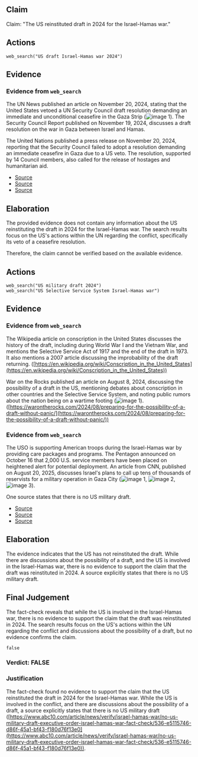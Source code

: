 ## Claim
Claim: "The US reinstituted draft in 2024 for the Israel-Hamas war."

## Actions
```
web_search("US draft Israel-Hamas war 2024")
```

## Evidence
### Evidence from `web_search`
The UN News published an article on November 20, 2024, stating that the United States vetoed a UN Security Council draft resolution demanding an immediate and unconditional ceasefire in the Gaza Strip (![image 1](media/0.jpg)). The Security Council Report published on November 19, 2024, discusses a draft resolution on the war in Gaza between Israel and Hamas.

The United Nations published a press release on November 20, 2024, reporting that the Security Council failed to adopt a resolution demanding an immediate ceasefire in Gaza due to a US veto. The resolution, supported by 14 Council members, also called for the release of hostages and humanitarian aid.

*   [Source](https://news.un.org/en/story/2024/11/1157216)
*   [Source](https://www.securitycouncilreport.org/whatsinblue/2024/11/vote-on-a-draft-resolution-on-the-war-in-gaza.php)
*   [Source](https://press.un.org/en/2024/sc15907.doc.htm)


## Elaboration
The provided evidence does not contain any information about the US reinstituting the draft in 2024 for the Israel-Hamas war. The search results focus on the US's actions within the UN regarding the conflict, specifically its veto of a ceasefire resolution.

Therefore, the claim cannot be verified based on the available evidence.


## Actions
```
web_search("US military draft 2024")
web_search("US Selective Service System Israel-Hamas war")
```

## Evidence
### Evidence from `web_search`
The Wikipedia article on conscription in the United States discusses the history of the draft, including during World War I and the Vietnam War, and mentions the Selective Service Act of 1917 and the end of the draft in 1973. It also mentions a 2007 article discussing the improbability of the draft returning. ([https://en.wikipedia.org/wiki/Conscription_in_the_United_States](https://en.wikipedia.org/wiki/Conscription_in_the_United_States))

War on the Rocks published an article on August 8, 2024, discussing the possibility of a draft in the US, mentioning debates about conscription in other countries and the Selective Service System, and noting public rumors about the nation being on a wartime footing (![image 1](media/0.jpg)). ([https://warontherocks.com/2024/08/preparing-for-the-possibility-of-a-draft-without-panic/](https://warontherocks.com/2024/08/preparing-for-the-possibility-of-a-draft-without-panic/))


### Evidence from `web_search`
The USO is supporting American troops during the Israel-Hamas war by providing care packages and programs. The Pentagon announced on October 16 that 2,000 U.S. service members have been placed on heightened alert for potential deployment. An article from CNN, published on August 20, 2025, discusses Israel's plans to call up tens of thousands of reservists for a military operation in Gaza City (![image 1](media/0.jpg), ![image 2](media/1.jpg), ![image 3](media/2.jpg)).

One source states that there is no US military draft.
*   [Source](https://www.abc10.com/article/news/verify/israel-hamas-war/no-us-military-draft-executive-order-israel-hamas-war-fact-check/536-e5115746-d86f-45a1-bf43-f180d76f13e0)
*   [Source](https://www.uso.org/israel-hamas-war)
*   [Source](https://www.cnn.com/2025/08/20/middleeast/israel-gaza-city-offensive-manpower-latam-intl)


## Elaboration
The evidence indicates that the US has not reinstituted the draft. While there are discussions about the possibility of a draft, and the US is involved in the Israel-Hamas war, there is no evidence to support the claim that the draft was reinstituted in 2024. A source explicitly states that there is no US military draft.


## Final Judgement
The fact-check reveals that while the US is involved in the Israel-Hamas war, there is no evidence to support the claim that the draft was reinstituted in 2024. The search results focus on the US's actions within the UN regarding the conflict and discussions about the possibility of a draft, but no evidence confirms the claim.

`false`

### Verdict: FALSE

### Justification
The fact-check found no evidence to support the claim that the US reinstituted the draft in 2024 for the Israel-Hamas war. While the US is involved in the conflict, and there are discussions about the possibility of a draft, a source explicitly states that there is no US military draft ([https://www.abc10.com/article/news/verify/israel-hamas-war/no-us-military-draft-executive-order-israel-hamas-war-fact-check/536-e5115746-d86f-45a1-bf43-f180d76f13e0](https://www.abc10.com/article/news/verify/israel-hamas-war/no-us-military-draft-executive-order-israel-hamas-war-fact-check/536-e5115746-d86f-45a1-bf43-f180d76f13e0)).
